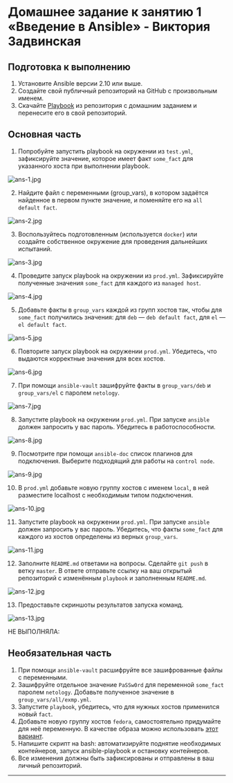 # Домашнее задание к занятию 1 «Введение в Ansible» - Виктория Задвинская

## Подготовка к выполнению

1. Установите Ansible версии 2.10 или выше.
2. Создайте свой публичный репозиторий на GitHub с произвольным именем.
3. Скачайте [Playbook](./playbook/) из репозитория с домашним заданием и перенесите его в свой репозиторий.

## Основная часть

1. Попробуйте запустить playbook на окружении из `test.yml`, зафиксируйте значение, которое имеет факт `some_fact` для указанного хоста при выполнении playbook.

![ans-1.jpg](https://github.com/Vi-Mars/ansible-base/blob/main/ans-1.jpg)

2. Найдите файл с переменными (group_vars), в котором задаётся найденное в первом пункте значение, и поменяйте его на `all default fact`.

![ans-2.jpg](https://github.com/Vi-Mars/ansible-base/blob/main/ans-2.jpg)

3. Воспользуйтесь подготовленным (используется `docker`) или создайте собственное окружение для проведения дальнейших испытаний.

![ans-3.jpg](https://github.com/Vi-Mars/ansible-base/blob/main/ans-3.jpg)

4. Проведите запуск playbook на окружении из `prod.yml`. Зафиксируйте полученные значения `some_fact` для каждого из `managed host`.

![ans-4.jpg](https://github.com/Vi-Mars/ansible-base/blob/main/ans-4.jpg)

5. Добавьте факты в `group_vars` каждой из групп хостов так, чтобы для `some_fact` получились значения: для `deb` — `deb default fact`, для `el` — `el default fact`.

![ans-5.jpg](https://github.com/Vi-Mars/ansible-base/blob/main/ans-5.jpg)

6.  Повторите запуск playbook на окружении `prod.yml`. Убедитесь, что выдаются корректные значения для всех хостов.

![ans-6.jpg](https://github.com/Vi-Mars/ansible-base/blob/main/ans-6.jpg)

7. При помощи `ansible-vault` зашифруйте факты в `group_vars/deb` и `group_vars/el` с паролем `netology`.

![ans-7.jpg](https://github.com/Vi-Mars/ansible-base/blob/main/ans-7.jpg)

8. Запустите playbook на окружении `prod.yml`. При запуске `ansible` должен запросить у вас пароль. Убедитесь в работоспособности.

![ans-8.jpg](https://github.com/Vi-Mars/ansible-base/blob/main/ans-8.jpg)

9. Посмотрите при помощи `ansible-doc` список плагинов для подключения. Выберите подходящий для работы на `control node`.

![ans-9.jpg](https://github.com/Vi-Mars/ansible-base/blob/main/ans-9.jpg)

10. В `prod.yml` добавьте новую группу хостов с именем  `local`, в ней разместите localhost с необходимым типом подключения.

![ans-10.jpg](https://github.com/Vi-Mars/ansible-base/blob/main/ans-10.jpg)

11. Запустите playbook на окружении `prod.yml`. При запуске `ansible` должен запросить у вас пароль. Убедитесь, что факты `some_fact` для каждого из хостов определены из верных `group_vars`.

![ans-11.jpg](https://github.com/Vi-Mars/ansible-base/blob/main/ans-11.jpg)

12. Заполните `README.md` ответами на вопросы. Сделайте `git push` в ветку `master`. В ответе отправьте ссылку на ваш открытый репозиторий с изменённым `playbook` и заполненным `README.md`.

![ans-12.jpg](https://github.com/Vi-Mars/ansible-base/blob/main/ans-12.jpg)  

13. Предоставьте скриншоты результатов запуска команд.

![ans-13.jpg](https://github.com/Vi-Mars/ansible-base/blob/main/ans-13.jpg)







НЕ ВЫПОЛНЯЛА:
## Необязательная часть

1. При помощи `ansible-vault` расшифруйте все зашифрованные файлы с переменными.
2. Зашифруйте отдельное значение `PaSSw0rd` для переменной `some_fact` паролем `netology`. Добавьте полученное значение в `group_vars/all/exmp.yml`.
3. Запустите `playbook`, убедитесь, что для нужных хостов применился новый `fact`.
4. Добавьте новую группу хостов `fedora`, самостоятельно придумайте для неё переменную. В качестве образа можно использовать [этот вариант](https://hub.docker.com/r/pycontribs/fedora).
5. Напишите скрипт на bash: автоматизируйте поднятие необходимых контейнеров, запуск ansible-playbook и остановку контейнеров.
6. Все изменения должны быть зафиксированы и отправлены в ваш личный репозиторий.

---

